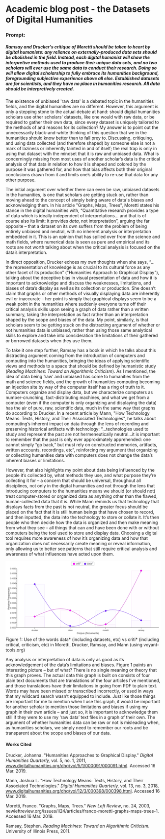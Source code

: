 # Academic blog post - the Datasets of Digital Humanities


### Prompt:
##### Ramsay and Drucker's critique of Moretti should be taken to heart by digital humanists: any reliance on externally-produced data sets should be abolished in the field. Instead, each digital humanist will show the interpretive methods used to produce their unique data sets, and no two scholars will ever use the same data to conduct their research. Doing so will allow digital scholarship to fully embrace its humanities background, foregrounding subjective experience above all else. Established datasets are for scientists, and they have no place in humanities research. *All data should be interpretively created.*




The existence of unbiased 'raw data' is a debated topic in the humanities fields, and the digital humanities are no different. However, this argument is only a stepping stone to the actual debate at hand: should digital humanities scholars use other scholars' datasets, like one would with raw data, or be required to gather their own data, since every dataset is uniquely tailored to the methods of and reasons for its collection? My answer is to point out the unnecessarily black-and-white thinking of this question that we in the humanities should know better than to fall prey to. Discussing, critiquing, and using data collected (and therefore shaped) by someone else is not a mark of laziness or inherently tainted in and of itself; the real trap is only in using that dataset with the mindset that it is raw and unbiased data. What is concerningly missing from most uses of another scholar’s data is the critical analysis of that data in relation to how it is shaped and colored by the purpose it was gathered for, and how that bias affects both their original conclusions drawn from it and limits one’s ability to re-use that data for any other purpose.

The initial argument over whether there can even be raw, unbiased datasets in the humanities, is one that scholars are getting stuck on, rather than moving ahead to the concept of simply being aware of data's biases and acknowledging them. In his article "Graphs, Maps, Trees", Moretti states his stance in the digital humanities with, “Quantitative research provides a type of data which is ideally independent of interpretations… and that is of course also its limit: it provides *data*, not interpretation”, arguing the far opposite – that a dataset on its own suffers from the problem of being entirely unbiased and neutral, with no inherent analysis or interpretation embedded in it. This is an opinion that has spilled over from the science and math fields, where numerical data is seen as pure and empirical and its roots are not worth talking about when the critical analysis is focused on the data’s interpretation. 

In direct opposition, Drucker echoes my own thoughts when she says, “…the representation of knowledge is as crucial to its cultural force as any other facet of its production” ("Humanities Approach to Graphical Display"), talking about the deceptive bias in visual presentation of data and how it is important to acknowledge and discuss the weaknesses, limitations, and biases of data’s display as well as its collection or production. She doesn’t claim that graphs or other methods of visually displaying data are inherently evil or inaccurate – her point is simply that graphical displays seem to be a weak point in the humanities where suddenly everyone turns off their critical analysis skills upon seeing a graph of data rather than a written summary, taking the interpretation as fact rather than an interpretation shaped by the scope and biases of the data. My point, similarly, is that scholars seem to be getting stuck on the distracting argument of whether or not humanities data is unbiased, rather than using those same analytical skills to explore and take into consideration the limitations of their gathered or borrowed datasets when they use them.

To take it one step further, Ramsay has a book in which he talks about this distracting argument coming from the introduction of computers and computing into the humanities, bringing the ideas of applying scientific views and methods to a space that should be defined by humanistic study (*Reading Machines: Toward an Algorithmic Criticism*). As I mentioned, the idea of data being ‘raw’ and unbiased has come to humanities from the math and science fields, and the growth of humanities computing becoming an injection site by way of the computer itself has a ring of truth to it. Computers organize and display data, but we characterize computers as number-crunching, fact-distributing machines, and what we get from a computer (even if the computer is only organizing and displaying the data) has the air of pure, raw, scientific data, much in the same way that graphs do according to Drucker. In a recent article by Mann, "How Technology Means: Texts, History, and Their Associated Technologies", he talks about computing’s inherent impact on data through the lens of recording and preserving historical artifacts with technology: “…technologies used to study and represent the past are not hermeneutically neutral…it is important to remember that the past is only ever approximately apprehended: one cannot simply “go back,” but must rely on constructed memories, artifacts, written accounts, recordings, etc”, reinforcing my argument that organizing or collecting humanities data with computers does not change the data’s inherent biases or limitations.

However, that also highlights my point about data being influenced by the people it’s collected by, what methods they use, and what purpose they’re collecting it for – a concern that should be universal, throughout all disciplines, not only in the digital humanities and not through the lens that introducing computers to the humanities means we should (or should not) treat computer-stored or organized data as anything other than the flawed, human-collected data that it is. While Mann reminds us that technology that displays facts from the past is not neutral, the greater focus should be placed on the fact that it is still human beings that have chosen to record, and then inputted, the data into the technology to store or collate it. It’s then people who then decide how the data is organized and then make meaning from what they see – all things that can and have been done with or without computers being the tool used to store and display data. Choosing a digital tool requires more awareness of how it’s organizing data and how that organization does not necessarily create meaning or reveal information, only allowing us to better see patterns that still require critical analysis and awareness of what influences have acted upon them.


![](images/blog_voyant.PNG)
Figure 1:
Use of the words data* (including datasets, etc) vs criti* (including critical, criticism, etc) in Moretti, Drucker, Ramsay, and Mann (using voyant-tools.org)


Any analysis or interpretation of data is only as good as its acknowledgement of the data’s limitations and biases. Figure 1 paints an interesting picture – but of what? There is no single meaning or theory that this graph proves. The actual data this graph is built on consists of four plain text documents that are translations of the four articles I’ve mentioned, and those translations have their limitations in going from PDF to plain text. Words may have been missed or transcribed incorrectly, or used in ways that my wildcard search wasn’t equipped to include. Just like those things are important for me to mention when I use this graph, it would be important for another scholar to mention those limitations and biases if using my graph in their own article – and just so, it is important to acknowledge them still if they were to use my ‘raw data’ text files in a graph of their own. The argument of whether humanities data can be raw or not is misleading when, as humanities scholars, we simply need to remember our roots and be transparent about the scope and biases of our data.



#### Works Cited

Drucker, Johanna. "Humanities Approaches to Graphical Display." *Digital Humanities Quarterly,* vol. 5, no. 1, 2011, www.digitalhumanities.org/dhq/vol/5/1/000091/000091.html. Accessed 16 Mar. 2019.

Mann, Joshua L. "How Technology Means: Texts, History, and Their Associated Technologies." *Digital Humanities Quarterly,* vol. 13, no. 3, 2018, www.digitalhumanities.org/dhq/vol/12/3/000398/000398.html. Accessed 16 Mar. 2019.

Moretti, Franco. "Graphs, Maps, Trees." *New Left Review*, no. 24, 2003, newleftreview.org/issues/II24/articles/franco-moretti-graphs-maps-trees-1. Accessed 16 Mar. 2019.

Ramsay, Stephen. *Reading Machines: Toward an Algorithmic Criticism.* University of Illinois Press, 2011.
